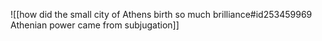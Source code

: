 ![[how did the small city of Athens birth so much brilliance#id253459969 Athenian power came from subjugation]]

